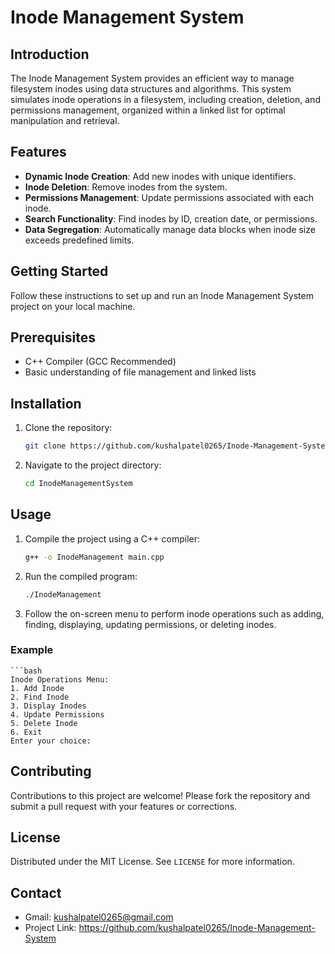 # Inode Management System

## Introduction
The Inode Management System provides an efficient way to manage filesystem inodes using data structures and algorithms. This system simulates inode operations in a filesystem, including creation, deletion, and permissions management, organized within a linked list for optimal manipulation and retrieval.

## Features
- **Dynamic Inode Creation**: Add new inodes with unique identifiers.
- **Inode Deletion**: Remove inodes from the system.
- **Permissions Management**: Update permissions associated with each inode.
- **Search Functionality**: Find inodes by ID, creation date, or permissions.
- **Data Segregation**: Automatically manage data blocks when inode size exceeds predefined limits.

## Getting Started
Follow these instructions to set up and run an Inode Management System project on your local machine.

## Prerequisites
- C++ Compiler (GCC Recommended)
- Basic understanding of file management and linked lists

## Installation
1. Clone the repository:
   ```bash
   git clone https://github.com/kushalpatel0265/Inode-Management-System.git
2. Navigate to the project directory:
   ```bash
   cd InodeManagementSystem

## Usage
1. Compile the project using a C++ compiler:
   ```bash
   g++ -o InodeManagement main.cpp
2. Run the compiled program:
   ```bash
   ./InodeManagement
3. Follow the on-screen menu to perform inode operations such as adding, finding, displaying, updating permissions, or deleting inodes.

### Example
    ```bash
    Inode Operations Menu:
    1. Add Inode
    2. Find Inode
    3. Display Inodes
    4. Update Permissions
    5. Delete Inode
    6. Exit
    Enter your choice:

## Contributing
Contributions to this project are welcome! Please fork the repository and submit a pull request with your features or corrections.

## License
Distributed under the MIT License. See `LICENSE` for more information.

## Contact
- Gmail: kushalpatel0265@gmail.com
- Project Link: https://github.com/kushalpatel0265/Inode-Management-System
